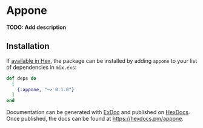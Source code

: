 # Appone

**TODO: Add description**

## Installation

If [available in Hex](https://hex.pm/docs/publish), the package can be installed
by adding `appone` to your list of dependencies in `mix.exs`:

```elixir
def deps do
  [
    {:appone, "~> 0.1.0"}
  ]
end
```

Documentation can be generated with [ExDoc](https://github.com/elixir-lang/ex_doc)
and published on [HexDocs](https://hexdocs.pm). Once published, the docs can
be found at <https://hexdocs.pm/appone>.

